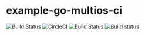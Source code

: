 # example-go-multios-ci

[![Build Status](https://travis-ci.org/kumatch/example-go-multios-ci.svg?branch=master)](https://travis-ci.org/kumatch/example-go-multios-ci)
[![CircleCI](https://circleci.com/gh/kumatch/example-go-multios-ci.svg?style=svg)](https://circleci.com/gh/kumatch/example-go-multios-ci)
[![Build Status](https://dev.azure.com/kumatch/example-go-multios-ci/_apis/build/status/kumatch.example-go-multios-ci?branchName=master)](https://dev.azure.com/kumatch/example-go-multios-ci/_build/latest?definitionId=1&branchName=master)
[![Build status](https://ci.appveyor.com/api/projects/status/kpd06lj7qn6h5rqh?svg=true)](https://ci.appveyor.com/project/kumatch/example-go-multios-ci)


